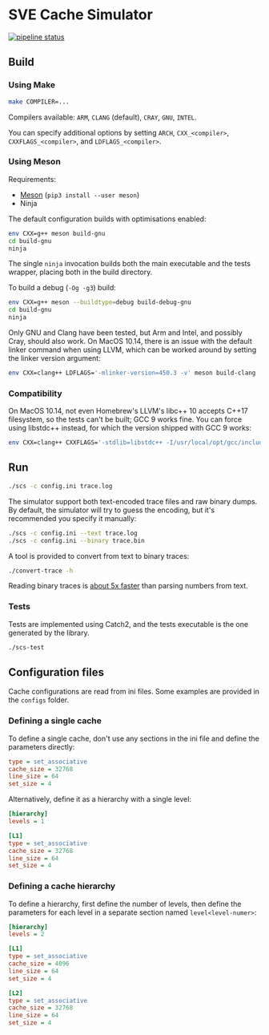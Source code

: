 # SVE Cache Simulator

[![pipeline status](https://gitlab.com/phd-repos/sve-cache-simulator/badges/master/pipeline.svg)](https://gitlab.com/phd-repos/sve-cache-simulator/-/commits/master)


## Build

### Using Make

```bash
make COMPILER=...
```

Compilers available: `ARM`, `CLANG` (default), `CRAY`, `GNU`, `INTEL`.

You can specify additional options by setting `ARCH`, `CXX_<compiler>`, `CXXFLAGS_<compiler>`, and `LDFLAGS_<compiler>`.

### Using Meson

Requirements:

* [Meson](https://mesonbuild.com/Quick-guide.html) (`pip3 install --user meson`)
* Ninja

The default configuration builds with optimisations enabled:

```bash
env CXX=g++ meson build-gnu
cd build-gnu
ninja
```

The single `ninja` invocation builds both the main executable and the tests wrapper, placing both in the build directory.

To build a debug (`-Og -g3`) build:

```bash
env CXX=g++ meson --buildtype=debug build-debug-gnu
cd build-gnu
ninja
```

Only GNU and Clang have been tested, but Arm and Intel, and possibly Cray, should also work.
On MacOS 10.14, there is an issue with the default linker command when using LLVM, which can be worked around by setting the linker version argument:

```bash
env CXX=clang++ LDFLAGS='-mlinker-version=450.3 -v' meson build-clang
```

### Compatibility

On MacOS 10.14, not even Homebrew's LLVM's libc++ 10 accepts C++17 filesystem, so the tests can't be built; GCC 9 works fine.
You can force using libstdc++ instead, for which the version shipped with GCC 9 works:

```bash
env CXX=clang++ CXXFLAGS='-stdlib=libstdc++ -I/usr/local/opt/gcc/include/c++/9.3.0 -I/usr/local/opt/gcc/include/c++/9.3.0/x86_64-apple-darwin18 -Wno-stdlibcxx-not-found' LDFLAGS='-L/usr/local/opt/gcc/lib/gcc/9 -mlinker-version=450.3' meson build-clang
```

## Run

```bash
./scs -c config.ini trace.log
```

The simulator support both text-encoded trace files and raw binary dumps.
By default, the simulator will try to guess the encoding, but it's recommended you specify it manually:

```bash
./scs -c config.ini --text trace.log
./scs -c config.ini --binary trace.bin
```

A tool is provided to convert from text to binary traces:

```bash
./convert-trace -h
```

Reading binary traces is [about 5x faster](https://gitlab.com/phd-repos/sve-cache-simulator/-/issues/8#note_358269256) than parsing numbers from text.

### Tests

Tests are implemented using Catch2, and the tests executable is the one generated by the library.

```bash
./scs-test
```

## Configuration files

Cache configurations are read from ini files.
Some examples are provided in the `configs` folder.

### Defining a single cache

To define a single cache, don't use any sections in the ini file and define the parameters directly:

```ini
type = set_associative
cache_size = 32768
line_size = 64
set_size = 4
```

Alternatively, define it as a hierarchy with a single level:

```ini
[hierarchy]
levels = 1

[L1]
type = set_associative
cache_size = 32768
line_size = 64
set_size = 4
```

### Defining a cache hierarchy

To define a hierarchy, first define the number of levels, then define the parameters for each level in a separate section named `level<level-numer>`:

```ini
[hierarchy]
levels = 2

[L1]
type = set_associative
cache_size = 4096
line_size = 64
set_size = 4

[L2]
type = set_associative
cache_size = 32768
line_size = 64
set_size = 4
```
